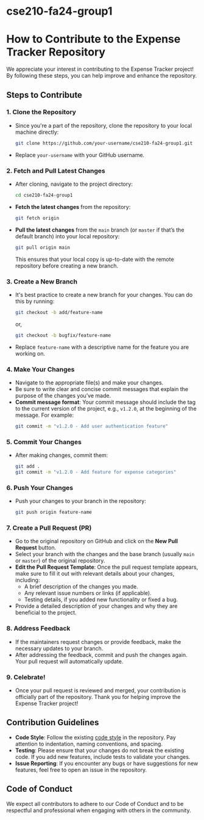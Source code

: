 # cse210-fa24-group1

# How to Contribute to the Expense Tracker Repository

We appreciate your interest in contributing to the Expense Tracker project! By following these steps, you can help improve and enhance the repository.

## Steps to Contribute

### 1. **Clone the Repository**
   - Since you're a part of the repository, clone the repository to your local machine directly:
     ```bash
     git clone https://github.com/your-username/cse210-fa24-group1.git
     ```
   - Replace `your-username` with your GitHub username.

### 2. **Fetch and Pull Latest Changes**
   - After cloning, navigate to the project directory:
     ```bash
     cd cse210-fa24-group1
     ```
   - **Fetch the latest changes** from the repository:
     ```bash
     git fetch origin
     ```
   - **Pull the latest changes** from the `main` branch (or `master` if that’s the default branch) into your local repository:
     ```bash
     git pull origin main
     ```
     This ensures that your local copy is up-to-date with the remote repository before creating a new branch.

### 3. **Create a New Branch**
   - It's best practice to create a new branch for your changes. You can do this by running:
     ```bash
     git checkout -b add/feature-name
     ```
     or,
     ```bash
     git checkout -b bugfix/feature-name
     ```
   - Replace `feature-name` with a descriptive name for the feature you are working on.

### 4. **Make Your Changes**
   - Navigate to the appropriate file(s) and make your changes.
   - Be sure to write clear and concise commit messages that explain the purpose of the changes you’ve made. 
   - **Commit message format**: Your commit message should include the tag to the current version of the project, e.g., `v1.2.0`, at the beginning of the message. For example:
     ```bash
     git commit -m "v1.2.0 - Add user authentication feature"
     ```

### 5. **Commit Your Changes**
   - After making changes, commit them:
     ```bash
     git add .
     git commit -m "v1.2.0 - Add feature for expense categories"
     ```

### 6. **Push Your Changes**
   - Push your changes to your branch in the repository:
     ```bash
     git push origin feature-name
     ```

### 7. **Create a Pull Request (PR)**
   - Go to the original repository on GitHub and click on the **New Pull Request** button.
   - Select your branch with the changes and the base branch (usually `main` or `master`) of the original repository.
   - **Edit the Pull Request Template**: Once the pull request template appears, make sure to fill it out with relevant details about your changes, including:
     - A brief description of the changes you made.
     - Any relevant issue numbers or links (if applicable).
     - Testing details, if you added new functionality or fixed a bug.
   - Provide a detailed description of your changes and why they are beneficial to the project.

### 8. **Address Feedback**
   - If the maintainers request changes or provide feedback, make the necessary updates to your branch.
   - After addressing the feedback, commit and push the changes again. Your pull request will automatically update.

### 9. **Celebrate!**
   - Once your pull request is reviewed and merged, your contribution is officially part of the repository. Thank you for helping improve the Expense Tracker project!

## Contribution Guidelines

- **Code Style**: Follow the existing [code style](./admin/code-practices.md) in the repository. Pay attention to indentation, naming conventions, and spacing.
- **Testing**: Please ensure that your changes do not break the existing code. If you add new features, include tests to validate your changes.
- **Issue Reporting**: If you encounter any bugs or have suggestions for new features, feel free to open an issue in the repository.

## Code of Conduct

We expect all contributors to adhere to our Code of Conduct and to be respectful and professional when engaging with others in the community.
